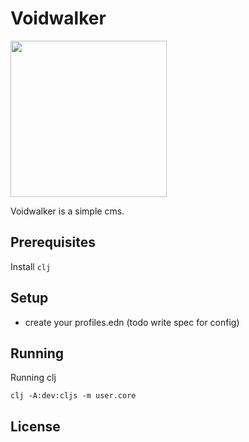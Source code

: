 # Voidwalker
<img src="http://i.imgur.com/yfHO418.jpg" align="top" height=250 />

Voidwalker is a simple cms.

## Prerequisites

Install `clj`

## Setup
* create your profiles.edn (todo write spec for config)

## Running

Running clj

```shell
clj -A:dev:cljs -m user.core
```

## License
